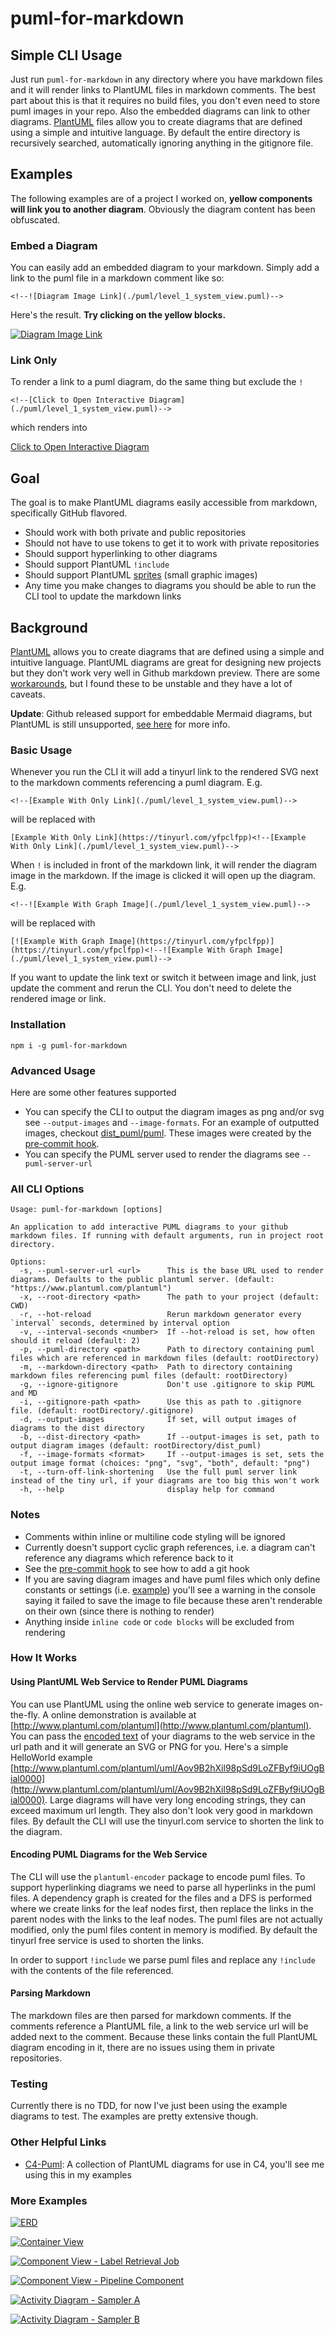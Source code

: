 # puml-for-markdown

## Simple CLI Usage
Just run `puml-for-markdown` in any directory where you have markdown files and it will render links to PlantUML files
in markdown comments. The best part about this is that it requires no build files, you don't even need to store 
puml images in your repo. Also the embedded diagrams can link to other diagrams. [PlantUML](https://plantuml.com) files 
allow you to create diagrams that are defined using a simple and intuitive language. By default the entire directory 
is recursively searched, automatically ignoring anything in the gitignore file.

## Examples
The following examples are of a project I worked on, **yellow components will link you to another diagram**. Obviously the
diagram content has been obfuscated.

### Embed a Diagram
You can easily add an embedded diagram to your markdown. Simply add a link to the puml file in a markdown comment like so:

```
<!--![Diagram Image Link](./puml/level_1_system_view.puml)-->
```

Here's the result. **Try clicking on the yellow blocks.**

[![Diagram Image Link](https://tinyurl.com/y847en68)](https://tinyurl.com/y847en68)<!--![Diagram Image Link](./puml/level_1_system_view.puml)-->

### Link Only
To render a link to a puml diagram, do the same thing but exclude the `!`
```
<!--[Click to Open Interactive Diagram](./puml/level_1_system_view.puml)-->
```

which renders into

[Click to Open Interactive Diagram](https://tinyurl.com/y847en68)<!--[Click to Open Interactive Diagram](./puml/level_1_system_view.puml)-->

## Goal
The goal is to make PlantUML diagrams easily accessible from markdown, specifically GitHub flavored.
* Should work with both private and public repositories
* Should not have to use tokens to get it to work with private repositories
* Should support hyperlinking to other diagrams
* Should support PlantUML `!include`
* Should support PlantUML [sprites](https://crashedmind.github.io/PlantUMLHitchhikersGuide/PlantUMLSpriteLibraries/plantuml_sprites.html) (small graphic images)
* Any time you make changes to diagrams you should be able to run the CLI tool to update the markdown links

## Background
[PlantUML](https://plantuml.com) allows you to create diagrams that are defined using a simple and intuitive language.
PlantUML diagrams are great for designing new projects but they don't work very well in Github markdown preview. There
are some [workarounds](https://stackoverflow.com/questions/32203610/how-to-integrate-uml-diagrams-into-gitlab-or-github),
but I found these to be unstable and they have a lot of caveats.

**Update**: Github released support for embeddable Mermaid diagrams, but PlantUML is still unsupported,
[see here](https://github.blog/2022-02-14-include-diagrams-markdown-files-mermaid/) for more info.


### Basic Usage
Whenever you run the CLI it will add a tinyurl link to the rendered SVG next to the markdown comments referencing a
puml diagram. E.g.
```
<!--[Example With Only Link](./puml/level_1_system_view.puml)-->
```
will be replaced with
```
[Example With Only Link](https://tinyurl.com/yfpclfpp)<!--[Example With Only Link](./puml/level_1_system_view.puml)-->
```

When `!` is included in front of the markdown link, it will render the diagram image in the markdown. If the image is
clicked it will open up the diagram. E.g.
```
<!--![Example With Graph Image](./puml/level_1_system_view.puml)-->
```
will be replaced with
```
[![Example With Graph Image](https://tinyurl.com/yfpclfpp)](https://tinyurl.com/yfpclfpp)<!--![Example With Graph Image](./puml/level_1_system_view.puml)-->
```

If you want to update the link text or switch it between image and link, just update the comment and rerun the CLI. You
don't need to delete the rendered image or link.

### Installation
`npm i -g puml-for-markdown`

### Advanced Usage
Here are some other features supported
- You can specify the CLI to output the diagram images as png and/or svg see `--output-images` and `--image-formats`.
For an example of outputted images, checkout [dist_puml/puml](./dist_puml/puml). These images were created by the
[pre-commit hook](./.husky/pre-commit).
- You can specify the PUML server used to render the diagrams see `--puml-server-url`

### All CLI Options
```
Usage: puml-for-markdown [options]

An application to add interactive PUML diagrams to your github markdown files. If running with default arguments, run in project root directory.

Options:
  -s, --puml-server-url <url>      This is the base URL used to render diagrams. Defaults to the public plantuml server. (default: "https://www.plantuml.com/plantuml")
  -x, --root-directory <path>      The path to your project (default: CWD)
  -r, --hot-reload                 Rerun markdown generator every `interval` seconds, determined by interval option
  -v, --interval-seconds <number>  If --hot-reload is set, how often should it reload (default: 2)
  -p, --puml-directory <path>      Path to directory containing puml files which are referenced in markdown files (default: rootDirectory)
  -m, --markdown-directory <path>  Path to directory containing markdown files referencing puml files (default: rootDirectory)
  -g, --ignore-gitignore           Don't use .gitignore to skip PUML and MD
  -i, --gitignore-path <path>      Use this as path to .gitignore file. (default: rootDirectory/.gitignore)
  -d, --output-images              If set, will output images of diagrams to the dist directory
  -b, --dist-directory <path>      If --output-images is set, path to output diagram images (default: rootDirectory/dist_puml)
  -f, --image-formats <format>     If --output-images is set, sets the output image format (choices: "png", "svg", "both", default: "png")
  -t, --turn-off-link-shortening   Use the full puml server link instead of the tiny url, if your diagrams are too big this won't work
  -h, --help                       display help for command
```

### Notes
- Comments within inline or multiline code styling will be ignored
- Currently doesn't support cyclic graph references, i.e. a diagram can't reference any diagrams which reference back
to it
- See the [pre-commit hook](./.husky/pre-commit) to see how to add a git hook
- If you are saving diagram images and have puml files which only define constants or settings
(i.e. [example](./puml/constants.puml)) you'll see a warning in the console saying it failed to save the image to file
because these aren't renderable on their own (since there is nothing to render)
- Anything inside `inline code` or `code blocks` will be excluded from rendering

### How It Works
#### Using PlantUML Web Service to Render PUML Diagrams
You can use PlantUML using the online web service to generate images on-the-fly. A online demonstration is available at
[http://www.plantuml.com/plantuml](http://www.plantuml.com/plantuml). You can pass the
[encoded text](https://plantuml.com/text-encoding) of your diagrams to the web service in the url path and it will
generate an SVG or PNG for you. Here's a simple HelloWorld example
[http://www.plantuml.com/plantuml/uml/Aov9B2hXil98pSd9LoZFByf9iUOgBial0000](http://www.plantuml.com/plantuml/uml/Aov9B2hXil98pSd9LoZFByf9iUOgBial0000).
Large diagrams will have very long encoding strings, they can exceed maximum url length. They also don't look very good
in markdown files. By default the CLI will use the tinyurl.com service to shorten the link to the diagram.

#### Encoding PUML Diagrams for the Web Service
The CLI will use the `plantuml-encoder` package to encode puml files. To support hyperlinking diagrams we need to parse
all hyperlinks in the puml files. A dependency graph is created for the files and a DFS is performed where we create
links for the leaf nodes first, then replace the links in the parent nodes with the links to the leaf nodes. The puml
files are not actually modified, only the puml files content in memory is modified. By default the tinyurl free service
is used to shorten the links.

In order to support `!include` we parse puml files and replace any `!include` with the contents of the file referenced.

#### Parsing Markdown
The markdown files are then parsed for markdown comments. If the comments reference a PlantUML file, a link to the web
service url will be added next to the comment. Because these links contain the full PlantUML diagram encoding in it,
there are no issues using them in private repositories.

### Testing
Currently there is no TDD, for now I've just been using the example diagrams to test. The examples are pretty extensive
though.

### Other Helpful Links
* [C4-Puml](https://github.com/plantuml-stdlib/C4-PlantUML): A collection of PlantUML diagrams for use in C4, you'll see me using this in my examples

### More Examples
[![ERD](https://tinyurl.com/ya6qvr7r)](https://tinyurl.com/ya6qvr7r)<!--![ERD](./puml/level_4_erd.puml)-->



[![Container View](https://tinyurl.com/yblre3m4)](https://tinyurl.com/yblre3m4)<!--![Container View](./puml/level_2_container_view.puml)-->



[![Component View - Label Retrieval Job](https://tinyurl.com/y8egw3wt)](https://tinyurl.com/y8egw3wt)<!--![Component View - Label Retrieval Job](./puml/level_3_component_view_label_retrieval_job.puml)-->



[![Component View - Pipeline Component](https://tinyurl.com/y9j7twkz)](https://tinyurl.com/y9j7twkz)<!--![Component View - Pipeline Component](./puml/level_3_component_view_pipeline.puml)-->



[![Activity Diagram - Sampler A](https://tinyurl.com/ybp8ju9x)](https://tinyurl.com/ybp8ju9x)<!--![Activity Diagram - Sampler A](./puml/level_4_activity_diagram_sampler_a.puml)-->



[![Activity Diagram - Sampler B](https://tinyurl.com/ya3cqxkv)](https://tinyurl.com/ya3cqxkv)<!--![Activity Diagram - Sampler B](./puml/level_4_activity_diagram_sampler_b.puml)-->
